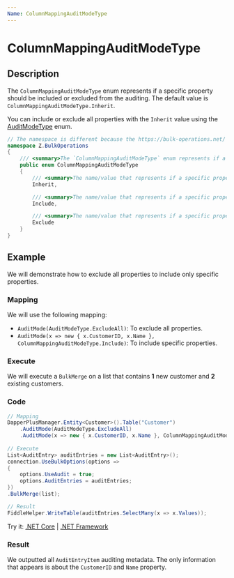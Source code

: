```yaml
---
Name: ColumnMappingAuditModeType
---
```


# ColumnMappingAuditModeType

## Description

The `ColumnMappingAuditModeType` enum represents if a specific property should be included or excluded from the auditing. The default value is `ColumnMappingAuditModeType.Inherit`.

You can include or exclude all properties with the `Inherit` value using the [AuditModeType](audit-mode-type.md) enum.

```csharp
// The namespace is different because the https://bulk-operations.net/ library is used under the hood.
namespace Z.BulkOperations
{
    /// <summary>The `ColumnMappingAuditModeType` enum represents if a specific property should be included or excluded from the auditing. The default value is `ColumnMappingAuditModeType.Inherit`.</summary>
    public enum ColumnMappingAuditModeType
    {
        /// <summary>The name/value that represents if a specific property inherit from the AuditModeType (Default Value).</summary>
        Inherit,

        /// <summary>The name/value that represents if a specific property is included.</summary>
        Include,

        /// <summary>The name/value that represents if a specific property is excluded.</summary>
        Exclude
    }
}
```

## Example

We will demonstrate how to exclude all properties to include only specific properties.

### Mapping

We will use the following mapping:

- `AuditMode(AuditModeType.ExcludeAll)`: To exclude all properties.
- `AuditMode(x => new { x.CustomerID, x.Name }, ColumnMappingAuditModeType.Include)`: To include specific properties.

### Execute

We will execute a `BulkMerge` on a list that contains **1** new customer and **2** existing customers.

### Code

```csharp
// Mapping
DapperPlusManager.Entity<Customer>().Table("Customer")
	.AuditMode(AuditModeType.ExcludeAll)
	.AuditMode(x => new { x.CustomerID, x.Name }, ColumnMappingAuditModeType.Include);
	
// Execute
List<AuditEntry> auditEntries = new List<AuditEntry>(); 
connection.UseBulkOptions(options => 
{ 
    options.UseAudit = true;
    options.AuditEntries = auditEntries; 
})
.BulkMerge(list); 

// Result
FiddleHelper.WriteTable(auditEntries.SelectMany(x => x.Values));
```

Try it: [.NET Core](https://dotnetfiddle.net/AmxN6Z) | [.NET Framework](https://dotnetfiddle.net/ANSXt4)

### Result

We outputted all `AuditEntryItem` auditing metadata. The only information that appears is about the `CustomerID` and `Name` property.